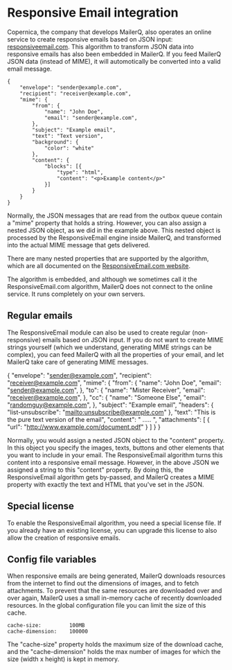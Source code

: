 # Responsive Email integration

Copernica, the company that develops MailerQ, also operates an online
service to create responsive emails based on JSON input: 
[responsiveemail.com](https://www.responsiveemail.com). This algorithm
to transform JSON data into responsive emails has also been embedded in 
MailerQ. If you feed MailerQ JSON data (instead of MIME), it will 
automotically be converted into a valid email message.

````
{
    "envelope": "sender@example.com",
    "recipient": "receiver@example.com",
    "mime": {
        "from": {
            "name": "John Doe",
            "email": "sender@example.com",
        },
        "subject": "Example email",
        "text": "Text version",
        "background": {
            "color": "white"
        },
        "content": {
            "blocks": [{
                "type": "html",
                "content": "<p>Example content</p>"
            }]
        }
    }    
}
````

Normally, the JSON messages that are read from the outbox queue contain
a "mime" property that holds a string. However, you can also assign a
nested JSON object, as we did in the example above. This nested object
is processed by the ResponsiveEmail engine inside MailerQ, and transformed
into the actual MIME message that gets delivered.

There are many nested properties that are supported by the algorithm,
which are all documented on the [ResponsiveEmail.com website](https://www.responsiveemail.com/support/json/introduction).

The algorithm is embedded, and although we sometimes call it the ResponsiveEmail.com 
algorithm, MailerQ does not connect to the online service. It runs 
completely on your own servers.


## Regular emails

The ResponsiveEmail module can also be used to create regular (non-responsive)
emails based on JSON input. If you do not want to create MIME strings yourself
(which we understand, generating MIME strings can be complex),
you can feed MailerQ with all the properties of your email, and let
MailerQ take care of generating MIME messages.

{
    "envelope": "sender@example.com",
    "recipient": "receiver@example.com",
    "mime": {
        "from": {
            "name": "John Doe",
            "email": "sender@example.com",
        },
        "to": {
            "name": "Mister Receiver",
            "email": "receiver@example.com",
        },
        "cc": {
            "name": "Someone Else",
            "email": "randomguy@example.com",
        },
        "subject": "Example email",
        "headers": {
            "list-unsubscribe": "<mailto:unsubscribe@example.com>"
        },
        "text": "This is the pure text version of the email",
        "content": "<html><head> ..... </body></html>",
        "attachments": [ {
            "url": "http://www.example.com/document.pdf"
        } ]
    }
}

Normally, you would assign a nested JSON object to the "content" property.
In this object you specify the images, texts, buttons and other elements
that you want to include in your email. The ResponsiveEmail algorithm
turns this content into a responsive email message. However, in the above 
JSON we assigned a string to this "content" property. By doing this, the
ResponsiveEmail algorithm gets by-passed, and MailerQ creates a MIME
property with exactly the text and HTML that you've set in the JSON. 


## Special license

To enable the ResponsiveEmail algorithm, you need a special license file.
If you already have an existing license, you can upgrade this license to
also allow the creation of responsive emails.


## Config file variables

When responsive emails are being generated, MailerQ downloads resources 
from the internet to find out the dimensions of images, and to fetch 
attachments. To prevent that the same resources are downloaded over and
over again, MailerQ uses a small in-memory cache of recently downloaded
resources. In the global configuration file you can limit the size of
this cache.

````
cache-size:         100MB
cache-dimension:    100000
````

The "cache-size" property holds the maximum size of the download cache,
and the "cache-dimension" holds the max number of images for 
which the size (width x height) is kept in memory.

